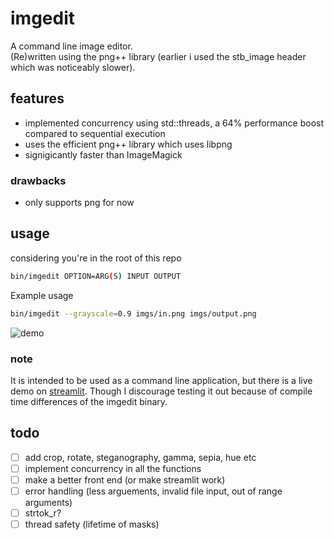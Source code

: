 # imgedit
A command line image editor.  
(Re)written using the png++ library (earlier i used the stb_image header which was noticeably slower).  

## features
- implemented concurrency using std::threads, a 64% performance boost compared to sequential execution  
- uses the efficient png++ library which uses libpng  
- signigicantly faster than ImageMagick  

### drawbacks
- only supports png for now  

## usage
considering you're in the root of this repo
```bash
bin/imgedit OPTION=ARG(S) INPUT OUTPUT
```
Example usage
```bash
bin/imgedit --grayscale=0.9 imgs/in.png imgs/output.png
```

![demo](imgs/demo.gif)  

### note
It is intended to be used as a command line application, but there is a live demo on [streamlit](https://imgedit-savar.streamlit.app). Though I discourage testing it out because of compile time differences of the imgedit binary.  

## todo
- [ ] add crop, rotate, steganography, gamma, sepia, hue etc
- [ ] implement concurrency in all the functions
- [ ] make a better front end (or make streamlit work)
- [ ] error handling (less arguements, invalid file input, out of range arguments)
- [ ] strtok_r?
- [ ] thread safety (lifetime of masks)
